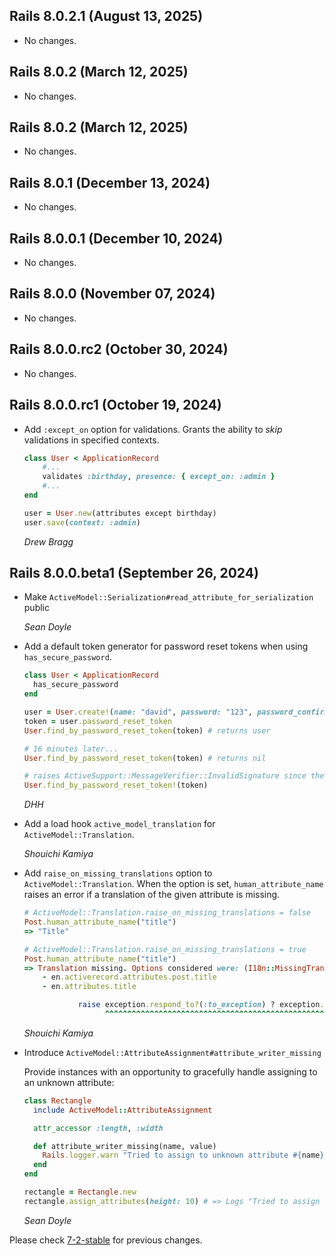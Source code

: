 ## Rails 8.0.2.1 (August 13, 2025) ##

*   No changes.


## Rails 8.0.2 (March 12, 2025) ##

*   No changes.


## Rails 8.0.2 (March 12, 2025) ##

*   No changes.


## Rails 8.0.1 (December 13, 2024) ##

*   No changes.


## Rails 8.0.0.1 (December 10, 2024) ##

*   No changes.


## Rails 8.0.0 (November 07, 2024) ##

*   No changes.


## Rails 8.0.0.rc2 (October 30, 2024) ##

*   No changes.


## Rails 8.0.0.rc1 (October 19, 2024) ##

*   Add `:except_on` option for validations. Grants the ability to _skip_ validations in specified contexts.

    ```ruby
    class User < ApplicationRecord
        #...
        validates :birthday, presence: { except_on: :admin }
        #...
    end

    user = User.new(attributes except birthday)
    user.save(context: :admin)
    ```

    *Drew Bragg*

## Rails 8.0.0.beta1 (September 26, 2024) ##

*   Make `ActiveModel::Serialization#read_attribute_for_serialization` public

    *Sean Doyle*

*   Add a default token generator for password reset tokens when using `has_secure_password`.

    ```ruby
    class User < ApplicationRecord
      has_secure_password
    end

    user = User.create!(name: "david", password: "123", password_confirmation: "123")
    token = user.password_reset_token
    User.find_by_password_reset_token(token) # returns user

    # 16 minutes later...
    User.find_by_password_reset_token(token) # returns nil

    # raises ActiveSupport::MessageVerifier::InvalidSignature since the token is expired
    User.find_by_password_reset_token!(token)
    ```

    *DHH*

*   Add a load hook `active_model_translation` for `ActiveModel::Translation`.

    *Shouichi Kamiya*

*   Add `raise_on_missing_translations` option to `ActiveModel::Translation`.
    When the option is set, `human_attribute_name` raises an error if a translation of the given attribute is missing.

    ```ruby
    # ActiveModel::Translation.raise_on_missing_translations = false
    Post.human_attribute_name("title")
    => "Title"

    # ActiveModel::Translation.raise_on_missing_translations = true
    Post.human_attribute_name("title")
    => Translation missing. Options considered were: (I18n::MissingTranslationData)
        - en.activerecord.attributes.post.title
        - en.attributes.title

                raise exception.respond_to?(:to_exception) ? exception.to_exception : exception
                      ^^^^^^^^^^^^^^^^^^^^^^^^^^^^^^^^^^^^^^^^^^^^^^^^^^^^^^^^^^^^^^^^^^^^^^^^^
    ```

    *Shouichi Kamiya*

*   Introduce `ActiveModel::AttributeAssignment#attribute_writer_missing`

    Provide instances with an opportunity to gracefully handle assigning to an
    unknown attribute:

    ```ruby
    class Rectangle
      include ActiveModel::AttributeAssignment

      attr_accessor :length, :width

      def attribute_writer_missing(name, value)
        Rails.logger.warn "Tried to assign to unknown attribute #{name}"
      end
    end

    rectangle = Rectangle.new
    rectangle.assign_attributes(height: 10) # => Logs "Tried to assign to unknown attribute 'height'"
    ```

    *Sean Doyle*

Please check [7-2-stable](https://github.com/rails/rails/blob/7-2-stable/activemodel/CHANGELOG.md) for previous changes.
